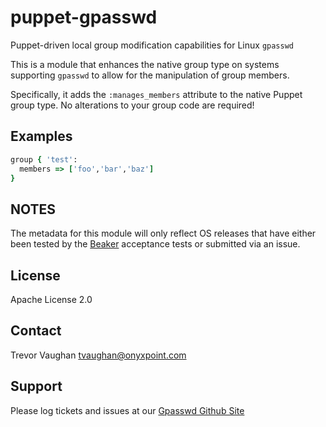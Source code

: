 puppet-gpasswd
==============

Puppet-driven local group modification capabilities for Linux `gpasswd`

This is a module that enhances the native group type on systems
supporting `gpasswd` to allow for the manipulation of group members.

Specifically, it adds the `:manages_members` attribute to the native
Puppet group type. No alterations to your group code are required!

Examples
--------

```ruby
group { 'test':
  members => ['foo','bar','baz']
}
```

NOTES
-----

The metadata for this module will only reflect OS releases that have either
been tested by the [Beaker](https://github.com/puppetlabs/beaker) acceptance
tests or submitted via an issue.

License
-------

Apache License 2.0

Contact
-------

Trevor Vaughan <tvaughan@onyxpoint.com>

Support
-------

Please log tickets and issues at our [Gpasswd Github Site](https://github.com/onyxpoint/puppet-gpasswd/issues)
